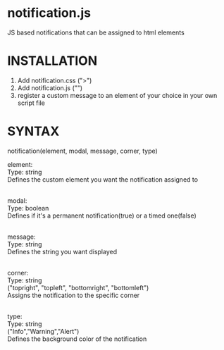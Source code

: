 # notification.js
JS based notifications that can be assigned to html elements

# INSTALLATION

1. Add notification.css ("<link href="notification.css" rel="stylesheet"/>>")
2. Add notification.js  ("<script src="notification.js"></script>")
3. register a custom message to an element of your choice in your own script file 



# SYNTAX

notification(element, modal, message, corner, type)

element: <br>
Type: string<br>
Defines the custom element you want the notification assigned to<br><br>

modal:<br>
Type: boolean<br>
Defines if it's a permanent notification(true) or a timed one(false)<br><br>

message:<br>
Type: string<br>
Defines the string you want displayed<br><br>

corner:<br>
Type: string<br>
("topright", "topleft", "bottomright", "bottomleft")<br>
Assigns the notification to the specific corner<br><br>

type:<br>
Type: string<br>
("Info","Warning","Alert")<br>
Defines the background color of the notification<br><br>

